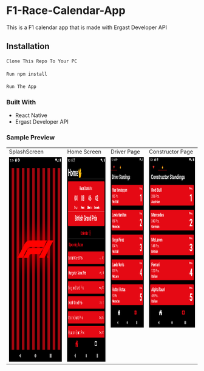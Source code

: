 # F1-Race-Calendar-App

This is a F1 calendar app that is made with Ergast Developer API

## Installation

```bash
Clone This Repo To Your PC

Run npm install

Run The App
```

### Built With

- React Native
- Ergast Developer API

### Sample Preview


 <table>
  <tr>
    <td>SplashScreen</td>
     <td>Home Screen</td>
     <td>Driver Page</td>
    <td>Constructor Page</td>
  </tr>
  <tr>
    <td valign="top"><img src="ScreenShots/Screenshot_1626239718.png" width=480 height=540></td>
    <td valign="top"><img src="ScreenShots/Screenshot_1626239598.png" width=480 height=540></td>
    <td valign="top"><img src="ScreenShots/Screenshot_1626239603.png" width=420 height=450></td>
    <td valign="top"><img src="ScreenShots/Screenshot_1626239605.png" width=420 height=450></td>
  </tr>
 </table>
 
 







